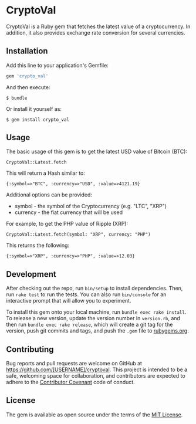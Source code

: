 # CryptoVal

CryptoVal is a Ruby gem that fetches the latest value of a cryptocurrency. In addition, it also provides exchange rate conversion for several currencies.

## Installation

Add this line to your application's Gemfile:

```ruby
gem 'crypto_val'
```

And then execute:

    $ bundle

Or install it yourself as:

    $ gem install crypto_val

## Usage

The basic usage of this gem is to get the latest USD value of Bitcoin (BTC):

`CryptoVal::Latest.fetch`

This will return a Hash similar to:

`{:symbol=>"BTC", :currency=>"USD", :value=>4121.19}`

Additional options can be provided:

* symbol - the symbol of the Cryptocurrency (e.g. "LTC", "XRP")
* currency - the fiat currency that will be used

For example, to get the PHP value of Ripple (XRP):

`CryptoVal::Latest.fetch(symbol: "XRP", currency: "PHP")`

This returns the following:

`{:symbol=>"XRP", :currency=>"PHP", :value=>12.03}`

## Development

After checking out the repo, run `bin/setup` to install dependencies. Then, run `rake test` to run the tests. You can also run `bin/console` for an interactive prompt that will allow you to experiment.

To install this gem onto your local machine, run `bundle exec rake install`. To release a new version, update the version number in `version.rb`, and then run `bundle exec rake release`, which will create a git tag for the version, push git commits and tags, and push the `.gem` file to [rubygems.org](https://rubygems.org).

## Contributing

Bug reports and pull requests are welcome on GitHub at https://github.com/[USERNAME]/cryptoval. This project is intended to be a safe, welcoming space for collaboration, and contributors are expected to adhere to the [Contributor Covenant](http://contributor-covenant.org) code of conduct.


## License

The gem is available as open source under the terms of the [MIT License](http://opensource.org/licenses/MIT).

